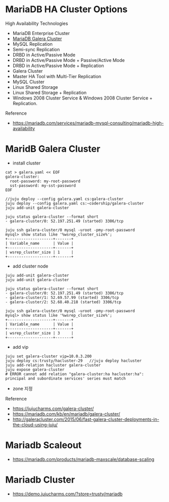 
# MariaDB HA Cluster Options
High Availability Technologies
- MariaDB Enterprise Cluster
- [MariaDB Galera Cluster](https://downloads.mariadb.org/mariadb-galera/)
- MySQL Replication
- Semi-sync Replication
- DRBD in Active/Passive Mode
- DRBD in Active/Passive Mode + Passive/Active Mode
- DRBD in Active/Passive Mode + Replication
- Galera Cluster
- Master HA Tool with Multi-Tier Replication
- MySQL Cluster
- Linux Shared Storage
- Linux Shared Storage + Replication
- Windows 2008 Cluster Service & Windows 2008 Cluster Service + Replication.

Reference
- https://mariadb.com/services/mariadb-mysql-consulting/mariadb-high-availability

# MaridB Galera Cluster
- install cluster
```
cat > galera.yaml << EOF 
galera-cluster:
  root-password: my-root-password
  sst-password: my-sst-password
EOF

//juju deploy --config galera.yaml cs:galera-cluster
juju deploy --config galera.yaml cs:~codership/galera-cluster
juju add-unit galera-cluster

juju status galera-cluster --format short 
- galera-cluster/0: 52.197.251.49 (started) 3306/tcp

juju ssh galera-cluster/0 mysql -uroot -pmy-root-password
mysql> show status like '%wsrep_cluster_size%';
+--------------------+-------+
| Variable_name      | Value |
+--------------------+-------+
| wsrep_cluster_size | 1     |
+--------------------+-------+
```
- add cluster node
```
juju add-unit galera-cluster
juju add-unit galera-cluster

juju status galera-cluster --format short 
- galera-cluster/0: 52.197.251.49 (started) 3306/tcp
- galera-cluster/1: 52.69.57.99 (started) 3306/tcp
- galera-cluster/2: 52.68.40.218 (started) 3306/tcp

juju ssh galera-cluster/0 mysql -uroot -pmy-root-password
mysql> show status like '%wsrep_cluster_size%';
+--------------------+-------+
| Variable_name      | Value |
+--------------------+-------+
| wsrep_cluster_size | 3     |
+--------------------+-------+
```

- add vip
```
juju set galera-cluster vip=10.0.3.200 
juju deploy cs:trusty/hacluster-29   //juju deploy hacluster 
juju add-relation hacluster galera-cluster
juju expose galera-cluster
# ERROR cannot add relation "galera-cluster:ha hacluster:ha": principal and subordinate services' series must match
```

- zone 지정


Reference
- https://jujucharms.com/galera-cluster/
- https://mariadb.com/kb/en/mariadb/galera-cluster/
- http://galeracluster.com/2015/06/fast-galera-cluster-deployments-in-the-cloud-using-juju/

# Mariadb Scaleout
- https://mariadb.com/products/mariadb-maxscale/database-scaling

# Mariadb Cluster
- https://demo.jujucharms.com/?store=trusty/mariadb
